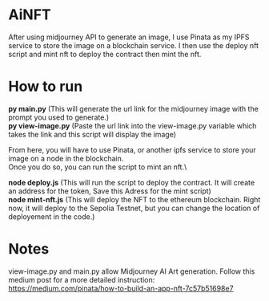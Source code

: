 # AiNFT
After using midjourney API to generate an image, I use Pinata as my IPFS service to store the image on a blockchain service. I then use the deploy nft script and mint nft to deploy the contract then mint the nft.

# How to run
**py main.py** (This will generate the url link for the midjourney image with the prompt you used to generate.)\
**py view-image.py** (Paste the url link into the view-image.py variable which takes the link and this script will display the image)

From here, you will have to use Pinata, or another ipfs service to store your image on a node in the blockchain.\
Once you do so, you can run the script to mint an nft.\

**node deploy.js** (This will run the script to deploy the contract. It will create an address for the token, Save this Adress for the mint script)\
**node mint-nft.js** (This will deploy the NFT to the ethereum blockchain. Right now, it will deploy to the Sepolia Testnet, but you can change the location of deployement in the code.)


# Notes
view-image.py and main.py allow Midjourney AI Art generation.
Follow this medium post for a more detailed instruction: https://medium.com/pinata/how-to-build-an-app-nft-7c57b51698e7



